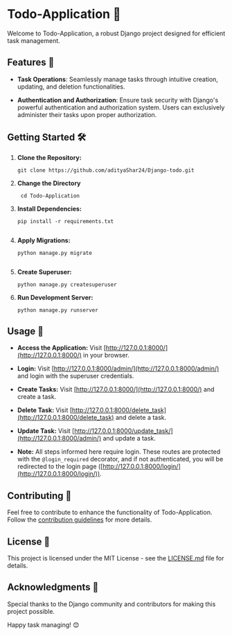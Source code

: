 # Todo-Application 📝

Welcome to Todo-Application, a robust Django project designed for efficient task management.

## Features 🚀

- **Task Operations**: Seamlessly manage tasks through intuitive creation, updating, and deletion functionalities.
  
- **Authentication and Authorization**: Ensure task security with Django's powerful authentication and authorization system. Users can exclusively administer their tasks upon proper authorization.

## Getting Started 🛠️

1. **Clone the Repository:**
   ```shell
   git clone https://github.com/adityaShar24/Django-todo.git

2. **Change the Directory**
   ```shell
    cd Todo-Application

3. **Install Dependencies:** 
    ```shell
    pip install -r requirements.txt
 

4. **Apply Migrations:** 
    ```shell
    python manage.py migrate


5. **Create Superuser:** 
    ```shell
    python manage.py createsuperuser    

6. **Run Development Server:** 
    ```shell
    python manage.py runserver    

## Usage 📌

- **Access the Application:**
  Visit [http://127.0.0.1:8000/](http://127.0.0.1:8000/) in your browser.

- **Login:**
  Visit [http://127.0.0.1:8000/admin/](http://127.0.0.1:8000/admin/) and login with the superuser credentials.

- **Create Tasks:**
  Visit [http://127.0.0.1:8000/](http://127.0.0.1:8000/) and create a task.

- **Delete Task:**
  Visit [http://127.0.0.1:8000/delete_task](http://127.0.0.1:8000/delete_task) and delete a task.

- **Update Task:**
  Visit [http://127.0.0.1:8000/update_task/](http://127.0.0.1:8000/admin/) and update a task.

- **Note:**
  All steps informed here require login. These routes are protected with the `@login_required` decorator, and if not authenticated, you will be redirected to the login page ([http://127.0.0.1:8000/login/](http://127.0.0.1:8000/login/)).


## Contributing 🤝

Feel free to contribute to enhance the functionality of Todo-Application. Follow the [contribution guidelines](CONTRIBUTING.md) for more details.

## License 📄

This project is licensed under the MIT License - see the [LICENSE.md](https://github.com/adityaShar24/Django-todo/blob/main/LICENSE) file for details.

## Acknowledgments 🙏

Special thanks to the Django community and contributors for making this project possible.

Happy task managing! 😊







